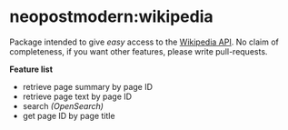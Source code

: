 neopostmodern:wikipedia
=======================

Package intended to give *easy* access to the [Wikipedia API](https://www.mediawiki.org/wiki/API:Main_page).
No claim of completeness, if you want other features, please write pull-requests.

**Feature list**
- retrieve page summary by page ID
- retrieve page text by page ID
- search *(OpenSearch)*
- get page ID by page title
